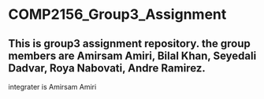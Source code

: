 # COMP2156_Group3_Assignment
This is group3 assignment repository.
the group members are Amirsam Amiri, Bilal Khan, Seyedali Dadvar,
 Roya Nabovati, Andre Ramirez.
 --------------------
 integrater is Amirsam Amiri
